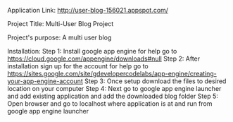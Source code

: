 Application Link: http://user-blog-156021.appspot.com/

Project Title:
Multi-User Blog Project

Project's purpose:
A multi user blog

Installation:
Step 1: Install google app engine for help go to https://cloud.google.com/appengine/downloads#null
Step 2: After installation sign up for the account for help go to https://sites.google.com/site/gdevelopercodelabs/app-engine/creating-your-app-engine-account
Step 3: Once setup download the files to desired location on your computer
Step 4: Next go to google app engine launcher and add existing application and add the downloaded blog folder
Step 5: Open browser and go to localhost where application is at and run from google app engine launcher
